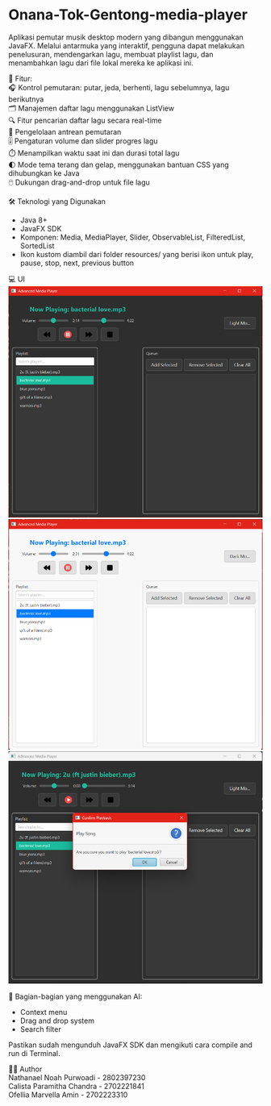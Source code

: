 # Onana-Tok-Gentong-media-player

Aplikasi pemutar musik desktop modern yang dibangun menggunakan JavaFX. Melalui antarmuka yang interaktif, pengguna dapat melakukan penelusuran, mendengarkan lagu, membuat playlist lagu, dan menambahkan lagu dari file lokal mereka ke aplikasi ini.  

📌 Fitur:  
🎧 Kontrol pemutaran: putar, jeda, berhenti, lagu sebelumnya, lagu berikutnya  
🗂️ Manajemen daftar lagu menggunakan ListView  
🔍 Fitur pencarian daftar lagu secara real-time  
📝 Pengelolaan antrean pemutaran  
🎚️ Pengaturan volume dan slider progres lagu  
⏱️ Menampilkan waktu saat ini dan durasi total lagu  
🌓 Mode tema terang dan gelap, menggunakan bantuan CSS yang dihubungkan ke Java  
🖱️ Dukungan drag-and-drop untuk file lagu  
  
🛠️ Teknologi yang Digunakan
- Java 8+
- JavaFX SDK
- Komponen: Media, MediaPlayer, Slider, ObservableList, FilteredList, SortedList
- Ikon kustom diambil dari folder resources/ yang berisi ikon untuk play, pause, stop, next, previous button  
  
💻 UI  
![Dark mode UI](https://github.com/n04heuyyy/Onana-Tok-Gentong-media-player/blob/main/Darkmode%20UI.png)  
![Light mode UI](https://github.com/n04heuyyy/Onana-Tok-Gentong-media-player/blob/main/Lightmode%20UI.png)  
![Confirmation Screen](https://github.com/n04heuyyy/Onana-Tok-Gentong-media-player/blob/main/Confirm%20Play.png)  
  

🧠 Bagian-bagian yang menggunakan AI:
- Context menu
- Drag and drop system
- Search filter

Pastikan sudah mengunduh JavaFX SDK dan mengikuti cara compile and run di Terminal.

👨‍💻 Author  
Nathanael Noah Purwoadi - 2802397230  
Calista Paramitha Chandra - 2702221841  
Ofellia Marvella Amin - 2702223310  
